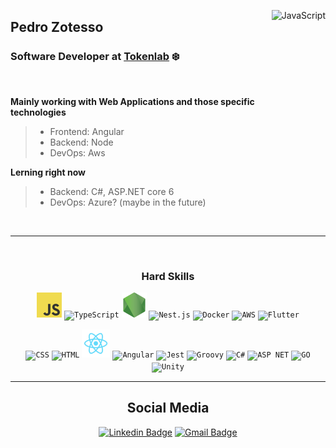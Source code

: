 <a href="https://www.credly.com/badges/ea19cc36-954e-4436-b8fe-776cc495e674"><img align="right" alt="JavaScript" title="JavScript" height="150" src="https://images.credly.com/size/680x680/images/b9feab85-1a43-4f6c-99a5-631b88d5461b/image.png"></a>

## Pedro Zotesso 

### Software Developer at [Tokenlab](https://www.tokenlab.com.br/pt/home) ❄️

<br>

**Mainly working with Web Applications and those specific technologies**
>  - Frontend: Angular
>  - Backend: Node
>  - DevOps: Aws

**Lerning right now**
>  - Backend: C#, ASP.NET core 6
>  - DevOps: Azure? (maybe in the future)

<br>

---
<br>
<div align=center>

<!-- HARD SKILLS -->

### **Hard Skills**

<code><img alt="JavaScript" title="JavScript" height="40" src="https://raw.githubusercontent.com/github/explore/80688e429a7d4ef2fca1e82350fe8e3517d3494d/topics/javascript/javascript.png"></code>
<code><img alt="TypeScript" title="TypeScript" height="40" src="https://user-images.githubusercontent.com/38081852/87239831-f8f7b100-c3e9-11ea-92df-5d7c8c4458d2.png"></code>
<code><img alt="NodeJS" title="NodeJS" height="40" src="https://raw.githubusercontent.com/github/explore/80688e429a7d4ef2fca1e82350fe8e3517d3494d/topics/nodejs/nodejs.png"></code>
<code><img alt="Nest.js" title="Nest.js" height="40" src="https://user-images.githubusercontent.com/38081852/190885829-85789bcf-9376-4cf6-9589-ee8104c7da3b.png"></code>
<code><img alt="Docker" title="Docker" height="45" src="https://user-images.githubusercontent.com/38081852/190885254-03d61b90-cef6-4292-abd3-f5c8331d395d.png"></code>
<code><img alt="AWS" title="AWS" height="40" src="https://user-images.githubusercontent.com/38081852/190885362-f8a56e8f-080c-4228-8715-03f4e4959f7f.png"></code>
<code><img alt="Flutter" title="Flutter" height="40" src="https://user-images.githubusercontent.com/25181517/186150365-da1eccce-6201-487c-8649-45e9e99435fd.png"></code>

<code><img alt="CSS" title="CSS" height="50" src="https://user-images.githubusercontent.com/38081852/87240029-0f067100-c3ec-11ea-8075-74e821ece9c0.png"></code>
<code><img alt="HTML" title="HTML" height="50" src="https://user-images.githubusercontent.com/38081852/87240030-0f9f0780-c3ec-11ea-8370-829ea755b6e9.png"></code>
<code><img alt="React / React Native" title="React / React Native" height="45" src="https://raw.githubusercontent.com/github/explore/80688e429a7d4ef2fca1e82350fe8e3517d3494d/topics/react/react.png"></code>
<code><img alt="Angular" title="Angular" height="45" src="https://user-images.githubusercontent.com/25181517/183890595-779a7e64-3f43-4634-bad2-eceef4e80268.png
"></code>
<code><img alt="Jest" title="Jest" height="45" src="https://user-images.githubusercontent.com/25181517/187955005-f4ca6f1a-e727-497b-b81b-93fb9726268e.png
"></code>
<code><img alt="Groovy" title="Groovy" height="45" src="https://user-images.githubusercontent.com/25181517/183892787-bca94a0e-ffcb-4eeb-8137-e0fc4e446c25.png
"></code>
<code><img alt="C#" title="C#" height="45" src="https://user-images.githubusercontent.com/25181517/121405384-444d7300-c95d-11eb-959f-913020d3bf90.png
"></code>
<code><img alt="ASP NET" title="ASP NET" height="45" src="https://user-images.githubusercontent.com/25181517/121405754-b4f48f80-c95d-11eb-8893-fc325bde617f.png
"></code>
<code><img alt="GO" title="GO" height="45" src="https://user-images.githubusercontent.com/25181517/192149581-88194d20-1a37-4be8-8801-5dc0017ffbbe.png
"></code>
<code><img alt="Unity" title="Unity" height="45" src="https://user-images.githubusercontent.com/25181517/193427941-9437dbbe-376f-40dc-9573-0ef5c02a26a7.png
"></code>

---

## Social Media

[![Linkedin Badge](https://img.shields.io/badge/-LinkedIn-115f8f?style=flat-square&logo=Linkedin&logoColor=white&link=https://www.linkedin.com/in/pedro-zotesso/)](https://www.linkedin.com/in/pedro-zotesso/) 
[![Gmail Badge](https://img.shields.io/badge/-siriothart@gmail.com-115f8f?style=flat-square&logo=Gmail&logoColor=white&link=mailto:siriothart@gmail.com)](mailto:siriothart@gmail.com)
